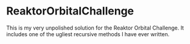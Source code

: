 # ReaktorOrbitalChallenge

This is my very unpolished solution for the Reaktor Orbital Challenge.  It includes one of the ugliest recursive methods I have ever written.
